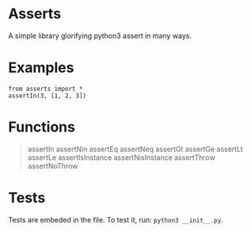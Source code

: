 # Asserts

A simple library glorifying python3 assert in many ways.

# Examples

```python3
from asserts import *
assertIn(3, [1, 2, 3])
```

# Functions

> assertIn
> assertNin
> assertEq
> assertNeq
> assertGt
> assertGe
> assertLt
> assertLe
> assertIsInstance
> assertNisInstance
> assertThrow
> assertNoThrow

# Tests

Tests are embeded in the file. To test it, run: `python3 __init__.py`.
